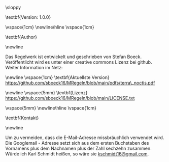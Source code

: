 \sloppy

\textbf{Version: 1.0.0}

\vspace{1cm}
\newline\hline
\vspace{1cm}

\textbf{Author}

\newline

Das Regelwerk ist entwickelt und geschrieben von Stefan Boeck. Veröffentlicht wird es unter einer creative commons Lizenz
bei github. Weiter Information im Netz:

\newline
\vspace{1cm}
\textbf{Aktuellste Version} https://github.com/sboeck16/MRegeln/blob/main/pdfs/terra\_noctis.pdf

\newline
\vspace{5mm}
\textbf{Lizenz} https://github.com/sboeck16/MRegeln/blob/main/LICENSE.txt

\vspace{5mm}
\newline\hline
\vspace{1cm}

\textbf{Kontakt}

\newline

Um zu vermeiden, dass die E-Mail-Adresse missbräuchlich verwendet wird. Die Googlemail - Adresse setzt sich aus dem
ersten Buchstaben des Vornamens plus dem Nachnamen plus der Zahl sechzehn zusammen. Würde ich Karl Schmidt heißen,
so wäre sie kschmidt16@gmail.com.
